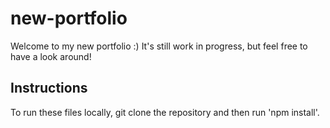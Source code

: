 # new-portfolio
Welcome to my new portfolio :) It's still work in progress, but feel free to have a look around! 

## Instructions 
To run these files locally, git clone the repository and then run 'npm install'. 
